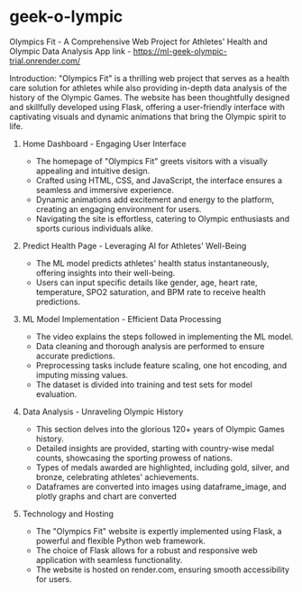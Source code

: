 # geek-o-lympic

Olympics Fit - A Comprehensive Web Project for Athletes' Health and Olympic Data Analysis
App link - https://ml-geek-olympic-trial.onrender.com/

Introduction:
"Olympics Fit" is a thrilling web project that serves as a health care solution for athletes while also providing in-depth data analysis of the history of the Olympic Games. The website has been thoughtfully designed and skillfully developed using Flask, offering a user-friendly interface with captivating visuals and dynamic animations that bring the Olympic spirit to life.

1. Home Dashboard - Engaging User Interface
   - The homepage of "Olympics Fit" greets visitors with a visually appealing and intuitive design.
   - Crafted using HTML, CSS, and JavaScript, the interface ensures a seamless and immersive experience.
   - Dynamic animations add excitement and energy to the platform, creating an engaging environment for users.
   - Navigating the site is effortless, catering to Olympic enthusiasts and sports curious individuals alike.

2. Predict Health Page - Leveraging AI for Athletes' Well-Being
   - The ML model predicts athletes' health status instantaneously, offering insights into their well-being.
   - Users can input specific details like gender, age, heart rate, temperature, SPO2 saturation, and BPM rate to receive health predictions.

3. ML Model Implementation - Efficient Data Processing
   - The video explains the steps followed in implementing the ML model.
   - Data cleaning and thorough analysis are performed to ensure accurate predictions.
   - Preprocessing tasks include feature scaling, one hot encoding, and imputing missing values.
   - The dataset is divided into training and test sets for model evaluation.

4. Data Analysis - Unraveling Olympic History
   - This section delves into the glorious 120+ years of Olympic Games history.
   - Detailed insights are provided, starting with country-wise medal counts, showcasing the sporting prowess of nations.
   - Types of medals awarded are highlighted, including gold, silver, and bronze, celebrating athletes' achievements.
   - Dataframes are converted into images using dataframe_image, and plotly graphs and chart are converted 

5. Technology and Hosting
   - The "Olympics Fit" website is expertly implemented using Flask, a powerful and flexible Python web framework.
   - The choice of Flask allows for a robust and responsive web application with seamless functionality.
   - The website is hosted on render.com, ensuring smooth accessibility for users.
